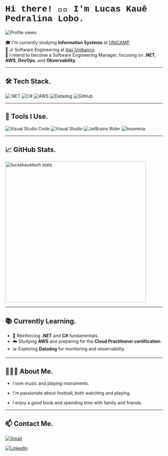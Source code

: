 <h1 align="left" style="font-family: 'Courier New', monospace;">Hi there! 👋🏾 I'm Lucas Kauê Pedralina Lobo.</h1>

<p align="left">
  <img src="https://komarev.com/ghpvc/?username=lucaskauetech&color=yellow" alt="Profile views" />
</p>

🎓 I'm currently studying **Information Systems** at [UNICAMP](https://www.unicamp.br/unicamp/universidade).  
💼 Jr Software Engineering at [Itaú Unibanco](https://www.itau.com.br/).  
🚀 I intend to become a Software Engineering Manager, focusing on **.NET**, **AWS**, **DevOps**, and **Obvervability**. 

---

## 🛠️ Tech Stack.

![.NET](https://img.shields.io/badge/-.NET-512BD4?style=flat&logo=dotnet&logoColor=white)
![C#](https://img.shields.io/badge/-Csharp-239120?style=flat&logo=csharp&logoColor=white)
![AWS](https://img.shields.io/badge/-AWS-FF9900?style=flat&logo=amazonaws&logoColor=white)
![Datadog](https://img.shields.io/badge/-Datadog-632CA6?style=flat&logo=datadog&logoColor=white)
![GitHub](https://img.shields.io/badge/-GitHub-181717?style=flat&logo=github&logoColor=white)

---

## 🧰 Tools I Use.

![Visual Studio Code](https://img.shields.io/badge/-VS%20Code-007ACC?style=flat&logo=visualstudiocode&logoColor=white)
![Visual Studio](https://img.shields.io/badge/-Visual%20Studio-5C2D91?style=flat&logo=visualstudio&logoColor=white)
![JetBrains Rider](https://img.shields.io/badge/-Rider-000000?style=flat&logo=jetbrains&logoColor=white)
![Insomnia](https://img.shields.io/badge/-Insomnia-4000BF?style=flat&logo=insomnia&logoColor=white)




---

## 📈 GitHub Stats.

<p align="left">
  <img width="450em" src="https://github-readme-stats.vercel.app/api?username=lucaskauetech&show_icons=true&theme=dark&hide_title=true&count_private=true" alt="lucaskauetech stats"/>
</p>

---

## 📚 Currently Learning.

- 🧠 Reinforcing **.NET** and **C#** fundamentals.  
- ☁️ Studying **AWS** and preparing for the **Cloud Practitioner certification**.  
- 📊 Exploring **Datadog** for monitoring and observability.

---

## 👨🏾‍💻 About Me.

- I love music and playing instruments.

- I'm passionate about football, both watching and playing.

- I enjoy a good book and spending time with family and friends.


---

## 📫 Contact Me.

  <a href="mailto:estudoslucaskaue@gmail.com" target="_blank">
    <img src="https://img.shields.io/badge/-Gmail-D14836?style=flat&logo=gmail&logoColor=white" alt="Gmail" />
  </a>
  
<p align="left">
  <a href="https://www.linkedin.com/in/lucas-kau%C3%AA-80799b193/" target="_blank">
    <img src="https://img.shields.io/badge/-LinkedIn-0A66C2?style=flat&logo=linkedin&logoColor=white" alt="LinkedIn" />
 </a>



